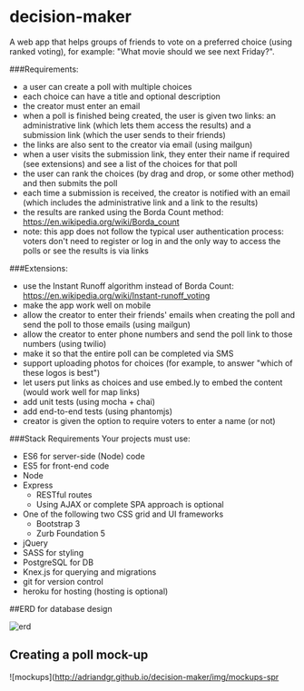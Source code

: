 # decision-maker

A web app that helps groups of friends to vote on a preferred choice (using ranked voting), for example: "What movie should we see next Friday?".

###Requirements:

- a user can create a poll with multiple choices
- each choice can have a title and optional description
- the creator must enter an email
- when a poll is finished being created, the user is given two links: an administrative link (which lets them access the results) and a submission link (which the user sends to their friends)
- the links are also sent to the creator via email (using mailgun)
- when a user visits the submission link, they enter their name if required (see extensions) and see a list of the choices for that poll
- the user can rank the choices (by drag and drop, or some other method) and then submits the poll
- each time a submission is received, the creator is notified with an email (which includes the administrative link and a link to the results)
- the results are ranked using the Borda Count method: https://en.wikipedia.org/wiki/Borda_count
- note: this app does not follow the typical user authentication process: voters don't need to register or log in and the only way to access the polls or see the results is via links

###Extensions:

- use the Instant Runoff algorithm instead of Borda Count: https://en.wikipedia.org/wiki/Instant-runoff_voting
- make the app work well on mobile
- allow the creator to enter their friends' emails when creating the poll and send the poll to those emails (using mailgun)
- allow the creator to enter phone numbers and send the poll link to those numbers (using twilio)
- make it so that the entire poll can be completed via SMS
- support uploading photos for choices (for example, to answer "which of these logos is best")
- let users put links as choices and use embed.ly to embed the content (would work well for map links)
- add unit tests (using mocha + chai)
- add end-to-end tests (using phantomjs)
- creator is given the option to require voters to enter a name (or not)

###Stack Requirements
Your projects must use:

- ES6 for server-side (Node) code
- ES5 for front-end code
- Node
- Express
  - RESTful routes
  - Using AJAX or complete SPA approach is optional
- One of the following two CSS grid and UI frameworks
  - Bootstrap 3
  - Zurb Foundation 5
- jQuery
- SASS for styling
- PostgreSQL for DB
- Knex.js for querying and migrations
- git for version control
- heroku for hosting (hosting is optional)

##ERD for database design

![erd](http://adriandgr.github.io/decision-maker/img/ERD.gif)

## Creating a poll mock-up
![mockups](http://adriandgr.github.io/decision-maker/img/mockups-spr

